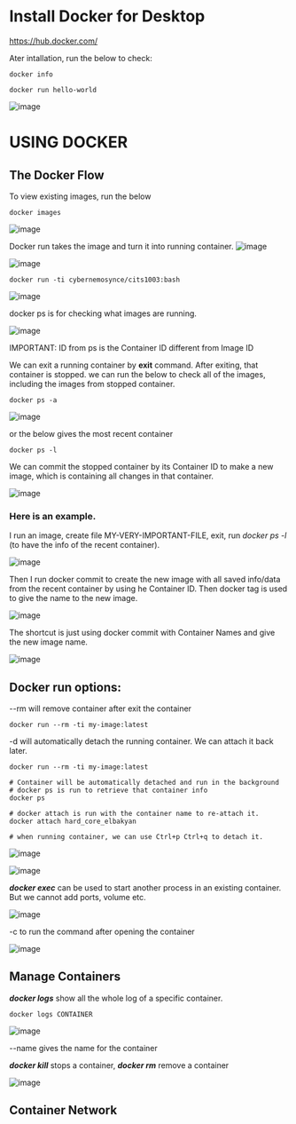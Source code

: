 # Install Docker for Desktop
https://hub.docker.com/

Ater intallation, run the below to check:

```docker
docker info
```

```docker
docker run hello-world
```

![image](https://user-images.githubusercontent.com/79841341/128884631-51165571-9d4f-4008-978b-3134cd2f1a18.png)

# USING DOCKER

## The Docker Flow

To view existing images, run the below

```docker
docker images
```

![image](https://user-images.githubusercontent.com/79841341/128885870-5a32e4ce-ee78-4569-b80d-7090ce7f529d.png)

Docker run takes the image and turn it into running container.
![image](https://user-images.githubusercontent.com/79841341/128886251-602d8467-b740-4612-953c-348663cc3269.png)

![image](https://user-images.githubusercontent.com/79841341/128887913-4423dcef-7902-4d58-a835-3d3bdf980cec.png)

```docker
docker run -ti cybernemosynce/cits1003:bash
```

![image](https://user-images.githubusercontent.com/79841341/128888775-63d13bce-29c5-4006-9d56-3e3bbdccb443.png)

docker ps is for checking what images are running.

![image](https://user-images.githubusercontent.com/79841341/128888904-05e1686e-bce4-4377-8257-fd27b8544abf.png)

IMPORTANT: ID from ps is the Container ID different from Image ID

We can exit a running container by **exit** command. After exiting, that container is stopped. we can run the below to check all of the images, including the images from stopped container.

```docker
docker ps -a
```

![image](https://user-images.githubusercontent.com/79841341/128890734-0a732165-4a89-494d-b98d-697188c9689b.png)

or the below gives the most recent container

```docker
docker ps -l
```

We can commit the stopped container by its Container ID to make a new image, which is containing all changes in that container.

![image](https://user-images.githubusercontent.com/79841341/128890908-0895f35f-0917-403e-9221-0e76cdfadc7e.png)

### Here is an example.

I run an image, create file MY-VERY-IMPORTANT-FILE, exit, run *docker ps -l* (to have the info of the recent container).

![image](https://user-images.githubusercontent.com/79841341/128891757-0815ca78-0e35-4a72-8bfa-2af43244e4a1.png)

Then I run docker commit to create the new image with all saved info/data from the recent container by using he Container ID. Then docker tag is used to give the name to the new image.

![image](https://user-images.githubusercontent.com/79841341/128892581-413c9512-03d4-4e9a-bac3-e171e090a9c9.png)

The shortcut is just using docker commit with Container Names and give the new image name.

![image](https://user-images.githubusercontent.com/79841341/128893248-f7ac6107-9fcc-49ff-8962-e643661ab8ff.png)

## Docker run options:

--rm will remove container after exit the container
```docker
docker run --rm -ti my-image:latest
```

-d will automatically detach the running container. We can attach it back later.

```docker
docker run --rm -ti my-image:latest

# Container will be automatically detached and run in the background
# docker ps is run to retrieve that container info
docker ps

# docker attach is run with the container name to re-attach it.
docker attach hard_core_elbakyan

# when running container, we can use Ctrl+p Ctrl+q to detach it.
```

![image](https://user-images.githubusercontent.com/79841341/129030313-e1c61289-63db-4fc2-8869-2e419fec1e8a.png)

![image](https://user-images.githubusercontent.com/79841341/129030447-a8bfd648-a89d-421a-9e9d-45f92ef6f9f3.png)

***docker exec*** can be used to start another process in an existing container. But we cannot add ports, volume etc.

![image](https://user-images.githubusercontent.com/79841341/129031197-ac4a63fa-1994-4679-98e6-da376f9b465d.png)

-c to run the command after opening the container

![image](https://user-images.githubusercontent.com/79841341/129032209-904885c4-61da-4c93-8549-b2e0414db55e.png)

## Manage Containers

***docker logs*** show all the whole log of a specific container.

```docker
docker logs CONTAINER
```

![image](https://user-images.githubusercontent.com/79841341/129031724-e16e1fa2-0dc5-4787-aa64-91ac25b6a432.png)

--name gives the name for the container

***docker kill*** stops a container, ***docker rm*** remove a container

![image](https://user-images.githubusercontent.com/79841341/129033546-1ef69a39-3218-431f-9804-e1f89579b269.png)

## Container Network

